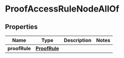 

# ProofAccessRuleNodeAllOf


## Properties

| Name | Type | Description | Notes |
|------------ | ------------- | ------------- | -------------|
|**proofRule** | [**ProofRule**](ProofRule.md) |  |  |



